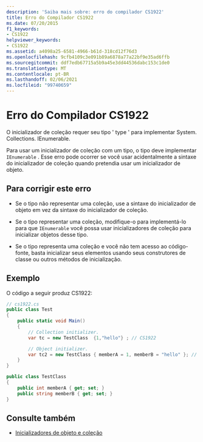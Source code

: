 ```yaml
---
description: 'Saiba mais sobre: erro do compilador CS1922'
title: Erro do Compilador CS1922
ms.date: 07/20/2015
f1_keywords:
- CS1922
helpviewer_keywords:
- CS1922
ms.assetid: a4098a25-6581-4966-b61d-318cd12f76d3
ms.openlocfilehash: 9cfb4109c3e091b89a6878a77a22bf9e35ad6ffb
ms.sourcegitcommit: ddf7edb67715a5b9a45e3dd44536dabc153c1de0
ms.translationtype: MT
ms.contentlocale: pt-BR
ms.lasthandoff: 02/06/2021
ms.locfileid: "99740659"
---
```

# <a name="compiler-error-cs1922"></a>Erro do Compilador CS1922

O inicializador de coleção requer seu tipo ' type ' para implementar System. Collections. IEnumerable.

Para usar um inicializador de coleção com um tipo, o tipo deve implementar `IEnumerable` . Esse erro pode ocorrer se você usar acidentalmente a sintaxe do inicializador de coleção quando pretendia usar um inicializador de objeto.

## <a name="to-correct-this-error"></a>Para corrigir este erro

- Se o tipo não representar uma coleção, use a sintaxe do inicializador de objeto em vez da sintaxe do inicializador de coleção.

- Se o tipo representar uma coleção, modifique-o para implementá-lo para que `IEnumerable` você possa usar inicializadores de coleção para inicializar objetos desse tipo.

- Se o tipo representa uma coleção e você não tem acesso ao código-fonte, basta inicializar seus elementos usando seus construtores de classe ou outros métodos de inicialização.

## <a name="example"></a>Exemplo

O código a seguir produz CS1922:

```csharp
// cs1922.cs
public class Test
{
    public static void Main()
    {
        // Collection initializer.
        var tc = new TestClass  {1,"hello"} ; // CS1922

        // Object initializer.
        var tc2 = new TestClass { memberA = 1, memberB = "hello" }; // OK
    }
}

public class TestClass
{
    public int memberA { get; set; }
    public string memberB { get; set; }
}
```

## <a name="see-also"></a>Consulte também

- [Inicializadores de objeto e coleção](../programming-guide/classes-and-structs/object-and-collection-initializers.md)

